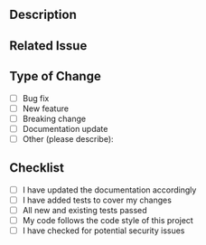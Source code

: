 ## Description
<!-- Describe the changes you've made -->

## Related Issue
<!-- Link to the related issue -->

## Type of Change
<!-- Mark the relevant option -->
- [ ] Bug fix
- [ ] New feature
- [ ] Breaking change
- [ ] Documentation update
- [ ] Other (please describe):

## Checklist
<!-- Mark the tasks you've completed -->
- [ ] I have updated the documentation accordingly
- [ ] I have added tests to cover my changes
- [ ] All new and existing tests passed
- [ ] My code follows the code style of this project
- [ ] I have checked for potential security issues
